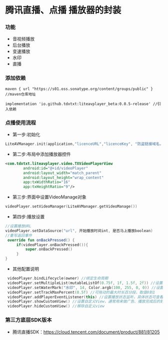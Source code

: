 
# 腾讯直播、点播 播放器的封装

### 功能
* 音视频播放
* 后台播放
* 变速播放
* 水印
* 直播

### 添加依赖
```
maven { url "https://s01.oss.sonatype.org/content/groups/public" } //maven仓库地址

implementation 'io.github.tdxtxt:liteavplayer_beta:0.0.5-release' //引入依赖
```

### 点播使用流程
* 第一步:初始化

```kotlin
LiteAVManager.init(application,"licenceURL","licenceKey", "防盗链接域名，可不传")
```

* 第二步:布局中添加播放器控件
```xml
<com.tdxtxt.liteavplayer.video.TXVideoPlayerView
        android:id="@+id/videoPlayer"
        android:layout_width="match_parent"
        android:layout_height="wrap_content"
        app:txWidthRatio="16"
        app:txHeightRatio="9"/>
```
* 第三步:界面中设置VideoManage对象
```kotlin
videoPlayer.setVideoManager(LiteAVManager.getVideoManage())
```
* 第四步:播放设置
```kotlin
//设置播放URL
videoPlayer.setDataSource("url", 开始播放时间int, 是否马上播放boolean)
//重写返回事件
 override fun onBackPressed() {
     if(videoPlayer.onBackPressed()){
         super.onBackPressed()
     }
}
```
* 其他配置说明
```kotlin
 videoPlayer.bindLifecycle(owner) //绑定生命周期
 videoPlayer.setMultipleList(mutableListOf(0.75f, 1f, 1.5f, 2f)) //设置倍速
 videoPlayer.setWaterMark("水印", 14, Color.argb(100, 255, 0, 0)) //设置水印
 videoPlayer.setTrackMaxPercent(0.5f) //可拖动的最大时长百分段，取值0到1
 videoPlayer.addPlayerEventListener(this) //设置播放状态监听，具体状态可查看源码
 videoPlayer.showCustomView() //设置自定义View，通常用来做广告、播放完成后的封面等，注意：这里只会设置一个，再次设置的时候会覆盖前面设置的额
 videoPlayer.hideCustomView() //移除自定义view
```

### 第三方底层SDK版本
* 腾讯直播SDK：https://cloud.tencent.com/document/product/881/81205

```